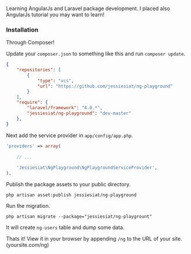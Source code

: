 Learning AngularJs and Laravel package development.
I placed also AngularJs tutorial you may want to learn!

### Installation

Through Composer! 

Update your `composer.json` to something like this and run `composer update`.
```json
{
	"repositories": [
        {
            "type": "vcs",
            "url": "https://github.com/jessiesiat/ng-playground"
        }
    ],
	"require": {
		"laravel/framework": "4.0.*",
		"jessiesiat/ng-playground": "dev-master"
	},
}
```

Next add the service provider in `app/config/app.php`.

```php
'providers' => array(
	
	// ...
	
	'Jessiesiat\NgPlayground\NgPlaygroundServiceProvider',
),
```

Publish the package assets to your public directory.

`php artisan asset:publish jessiesiat/ng-playground`

Run the migration.

`php artisan migrate --package="jessiesiat/ng-playgrount"`

It will create `ng-users` table and dump some data.

Thats it! View it in your browser by appending `/ng` to the URL of your site. (yoursite.com/ng)
